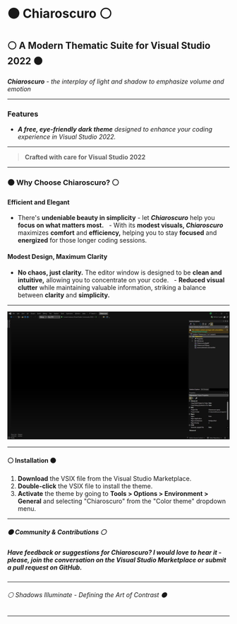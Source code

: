 ﻿# ⚫ **Chiaroscuro** ⚪

## ⚪ A Modern Thematic Suite for Visual Studio 2022 ⚫

***Chiaroscuro** - the interplay of light and shadow to emphasize volume and emotion*

---

### Features

- ***A free, eye-friendly dark theme** designed to enhance your coding experience in Visual Studio 2022.*

---

> **Crafted with care for Visual Studio 2022**

---

### ⚫ Why Choose Chiaroscuro? ⚪

#### Efficient and Elegant

- There's **undeniable beauty in simplicity** - let ***Chiaroscuro*** help you **focus on what matters most.**
  - With its **modest visuals, *Chiaroscuro*** maximizes **comfort** and **efficiency,** helping you to stay **focused** and **energized** for those longer coding sessions.

#### Modest Design, Maximum Clarity

- **No chaos, just clarity.**  The editor window is designed to be **clean and intuitive,** allowing you to concentrate on your code.
  - **Reduced visual clutter** while maintaining valuable information, striking a balance between **clarity** and **simplicity.**

---

![Chiaroscuro Photo](./ChiaroscuroPreview01.jpg)

---

#### ⚪ Installation ⚫

1. **Download** the VSIX file from the Visual Studio Marketplace.
2. **Double-click** the VSIX file to install the theme.
3. **Activate** the theme by going to **Tools > Options > Environment > General** and selecting "Chiaroscuro" from the "Color theme" dropdown menu.

---

##### ⚫ Community & Contributions ⚪

##### Have feedback or suggestions for *Chiaroscuro*? I would love to hear it - please, join the conversation on the Visual Studio Marketplace or submit a pull request on GitHub.

---

###### ⚪ *Shadows Illuminate - Defining the Art of Contrast* ⚫

---